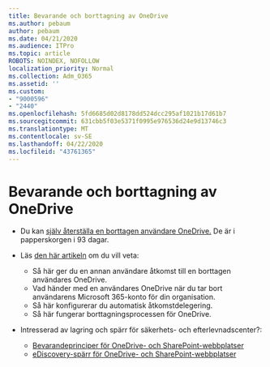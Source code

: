 ```yaml
---
title: Bevarande och borttagning av OneDrive
ms.author: pebaum
author: pebaum
ms.date: 04/21/2020
ms.audience: ITPro
ms.topic: article
ROBOTS: NOINDEX, NOFOLLOW
localization_priority: Normal
ms.collection: Adm_O365
ms.assetid: ''
ms.custom:
- "9000596"
- "2440"
ms.openlocfilehash: 5fd6685d02d8178dd524dcc295af1021b17d61b7
ms.sourcegitcommit: 631cbb5f03e5371f0995e976536d24e9d13746c3
ms.translationtype: MT
ms.contentlocale: sv-SE
ms.lasthandoff: 04/22/2020
ms.locfileid: "43761365"
---
```

# <a name="onedrive-retention-and-deletion"></a>Bevarande och borttagning av OneDrive

- Du kan [själv återställa en borttagen användare OneDrive.](https://docs.microsoft.com/onedrive/restore-deleted-onedrive) De är i papperskorgen i 93 dagar. 

- Läs [den här artikeln](https://docs.microsoft.com/onedrive/restore-deleted-onedrive) om du vill veta:
    - Så här ger du en annan användare åtkomst till en borttagen användares OneDrive.
    - Vad händer med en användares OneDrive när du tar bort användarens Microsoft 365-konto för din organisation.
    - Så här konfigurerar du automatisk åtkomstdelegering.
    - Så här fungerar borttagningsprocessen för OneDrive.

- Intresserad av lagring och spärr för säkerhets- och efterlevnadscenter?:
    - [Bevarandeprinciper för OneDrive- och SharePoint-webbplatser](https://docs.microsoft.com/office365/securitycompliance/retention-policies?redirectSourcePath=%252farticle%252f5e377752-700d-4870-9b6d-12bfc12d2423#content-in-onedrive-accounts-and-sharepoint-sites)
    - [eDiscovery-spärr för OneDrive- och SharePoint-webbplatser](https://docs.microsoft.com/office365/securitycompliance/ediscovery-cases#step-4-place-content-locations-on-hold)



